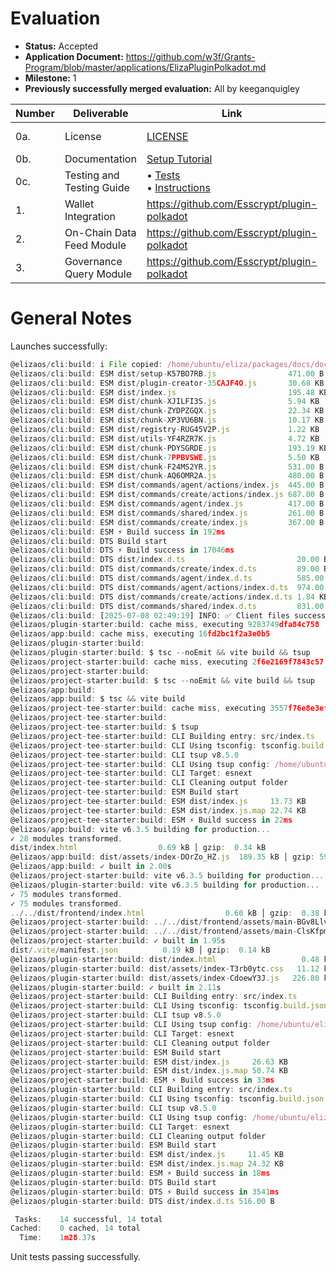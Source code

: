 # Evaluation

- **Status:** Accepted
- **Application Document:** https://github.com/w3f/Grants-Program/blob/master/applications/ElizaPluginPolkadot.md
- **Milestone:** 1
- **Previously successfully merged evaluation:** All by keeganquigley

| Number | Deliverable | Link | Notes |
| ------------- | ------------- | ------------- |------------- |
| 0a. | License | [LICENSE](https://github.com/Esscrypt/plugin-polkadot/blob/main/LICENSE) | Apache 2.0 |
| 0b. | Documentation | [Setup Tutorial](https://github.com/Esscrypt/plugin-polkadot/blob/main/README.md#step-by-step-usage)<br> | Good |
| 0c. | Testing and Testing Guide | • [Tests](https://github.com/Esscrypt/plugin-polkadot/tree/main/src/tests)<br>• [Instructions](https://github.com/Esscrypt/plugin-polkadot/blob/main/README.md#testing) | Good |
| 1. | Wallet Integration | https://github.com/Esscrypt/plugin-polkadot | Good |
| 2.  | On-Chain Data Feed Module | https://github.com/Esscrypt/plugin-polkadot | Good | 
| 3.  | Governance Query Module | https://github.com/Esscrypt/plugin-polkadot| Good | 

# General Notes

Launches successfully:
```ts
@elizaos/cli:build: i File copied: /home/ubuntu/eliza/packages/docs/docs/plugins/migration/claude-code/testing-guide.md -> /home/ubuntu/eliza/packages/cli/dist/migration-guides/testing-guide.md
@elizaos/cli:build: ESM dist/setup-K57BO7RB.js                471.00 B
@elizaos/cli:build: ESM dist/plugin-creator-35CAJF4O.js       30.68 KB
@elizaos/cli:build: ESM dist/index.js                         195.48 KB
@elizaos/cli:build: ESM dist/chunk-XJILFI3S.js                5.94 KB
@elizaos/cli:build: ESM dist/chunk-ZYDPZGQX.js                22.34 KB
@elizaos/cli:build: ESM dist/chunk-XP3VU6BN.js                10.17 KB
@elizaos/cli:build: ESM dist/registry-RUG45V2P.js             1.22 KB
@elizaos/cli:build: ESM dist/utils-YF4RZR7K.js                4.72 KB
@elizaos/cli:build: ESM dist/chunk-PDYSGRDE.js                193.19 KB
@elizaos/cli:build: ESM dist/chunk-7PPBVSWE.js                5.50 KB
@elizaos/cli:build: ESM dist/chunk-F24MS2YR.js                531.00 B
@elizaos/cli:build: ESM dist/chunk-AQ6OMR2A.js                480.00 B
@elizaos/cli:build: ESM dist/commands/agent/actions/index.js  445.00 B
@elizaos/cli:build: ESM dist/commands/create/actions/index.js 687.00 B
@elizaos/cli:build: ESM dist/commands/agent/index.js          417.00 B
@elizaos/cli:build: ESM dist/commands/shared/index.js         261.00 B
@elizaos/cli:build: ESM dist/commands/create/index.js         367.00 B
@elizaos/cli:build: ESM ⚡️ Build success in 192ms
@elizaos/cli:build: DTS Build start
@elizaos/cli:build: DTS ⚡️ Build success in 17046ms
@elizaos/cli:build: DTS dist/index.d.ts                         20.00 B
@elizaos/cli:build: DTS dist/commands/create/index.d.ts         89.00 B
@elizaos/cli:build: DTS dist/commands/agent/index.d.ts          585.00 B
@elizaos/cli:build: DTS dist/commands/agent/actions/index.d.ts  974.00 B
@elizaos/cli:build: DTS dist/commands/create/actions/index.d.ts 1.84 KB
@elizaos/cli:build: DTS dist/commands/shared/index.d.ts         831.00 B
@elizaos/cli:build: [2025-07-08 02:49:19] INFO: ✅ Client files successfully copied to CLI package
@elizaos/plugin-starter:build: cache miss, executing 9283749dfa84c758
@elizaos/app:build: cache miss, executing 16fd2bc1f2a3e0b5
@elizaos/plugin-starter:build: 
@elizaos/plugin-starter:build: $ tsc --noEmit && vite build && tsup
@elizaos/project-starter:build: cache miss, executing 2f6e2169f7843c57
@elizaos/project-starter:build: 
@elizaos/project-starter:build: $ tsc --noEmit && vite build && tsup
@elizaos/app:build: 
@elizaos/app:build: $ tsc && vite build
@elizaos/project-tee-starter:build: cache miss, executing 3557f76e8e3efe89
@elizaos/project-tee-starter:build: 
@elizaos/project-tee-starter:build: $ tsup
@elizaos/project-tee-starter:build: CLI Building entry: src/index.ts
@elizaos/project-tee-starter:build: CLI Using tsconfig: tsconfig.build.json
@elizaos/project-tee-starter:build: CLI tsup v8.5.0
@elizaos/project-tee-starter:build: CLI Using tsup config: /home/ubuntu/eliza/packages/project-tee-starter/tsup.config.ts
@elizaos/project-tee-starter:build: CLI Target: esnext
@elizaos/project-tee-starter:build: CLI Cleaning output folder
@elizaos/project-tee-starter:build: ESM Build start
@elizaos/project-tee-starter:build: ESM dist/index.js     13.73 KB
@elizaos/project-tee-starter:build: ESM dist/index.js.map 22.74 KB
@elizaos/project-tee-starter:build: ESM ⚡️ Build success in 22ms
@elizaos/app:build: vite v6.3.5 building for production...
✓ 28 modules transformed.
dist/index.html                  0.69 kB │ gzip:  0.34 kB
@elizaos/app:build: dist/assets/index-DOrZo_HZ.js  189.35 kB │ gzip: 59.70 kB
@elizaos/app:build: ✓ built in 2.00s
@elizaos/project-starter:build: vite v6.3.5 building for production...
@elizaos/plugin-starter:build: vite v6.3.5 building for production...
✓ 75 modules transformed.
✓ 75 modules transformed.
../../dist/frontend/index.html                  0.60 kB │ gzip:  0.38 kB
@elizaos/project-starter:build: ../../dist/frontend/assets/main-BGv8Llvv.css   20.97 kB │ gzip:  5.89 kB
@elizaos/project-starter:build: ../../dist/frontend/assets/main-ClsKfpmy.js   215.01 kB │ gzip: 67.16 kB
@elizaos/project-starter:build: ✓ built in 1.95s
dist/.vite/manifest.json          0.19 kB │ gzip:  0.14 kB
@elizaos/plugin-starter:build: dist/index.html                   0.48 kB │ gzip:  0.31 kB
@elizaos/plugin-starter:build: dist/assets/index-T3rb0ytc.css   11.12 kB │ gzip:  2.95 kB
@elizaos/plugin-starter:build: dist/assets/index-CdoewY3J.js   226.80 kB │ gzip: 70.91 kB
@elizaos/plugin-starter:build: ✓ built in 2.11s
@elizaos/project-starter:build: CLI Building entry: src/index.ts
@elizaos/project-starter:build: CLI Using tsconfig: tsconfig.build.json
@elizaos/project-starter:build: CLI tsup v8.5.0
@elizaos/project-starter:build: CLI Using tsup config: /home/ubuntu/eliza/packages/project-starter/tsup.config.ts
@elizaos/project-starter:build: CLI Target: esnext
@elizaos/project-starter:build: CLI Cleaning output folder
@elizaos/project-starter:build: ESM Build start
@elizaos/project-starter:build: ESM dist/index.js     26.63 KB
@elizaos/project-starter:build: ESM dist/index.js.map 50.74 KB
@elizaos/project-starter:build: ESM ⚡️ Build success in 33ms
@elizaos/plugin-starter:build: CLI Building entry: src/index.ts
@elizaos/plugin-starter:build: CLI Using tsconfig: tsconfig.build.json
@elizaos/plugin-starter:build: CLI tsup v8.5.0
@elizaos/plugin-starter:build: CLI Using tsup config: /home/ubuntu/eliza/packages/plugin-starter/tsup.config.ts
@elizaos/plugin-starter:build: CLI Target: esnext
@elizaos/plugin-starter:build: CLI Cleaning output folder
@elizaos/plugin-starter:build: ESM Build start
@elizaos/plugin-starter:build: ESM dist/index.js     11.45 KB
@elizaos/plugin-starter:build: ESM dist/index.js.map 24.32 KB
@elizaos/plugin-starter:build: ESM ⚡️ Build success in 18ms
@elizaos/plugin-starter:build: DTS Build start
@elizaos/plugin-starter:build: DTS ⚡️ Build success in 3541ms
@elizaos/plugin-starter:build: DTS dist/index.d.ts 516.00 B

 Tasks:    14 successful, 14 total
Cached:    0 cached, 14 total
  Time:    1m28.37s
```
Unit tests passing successfully.
